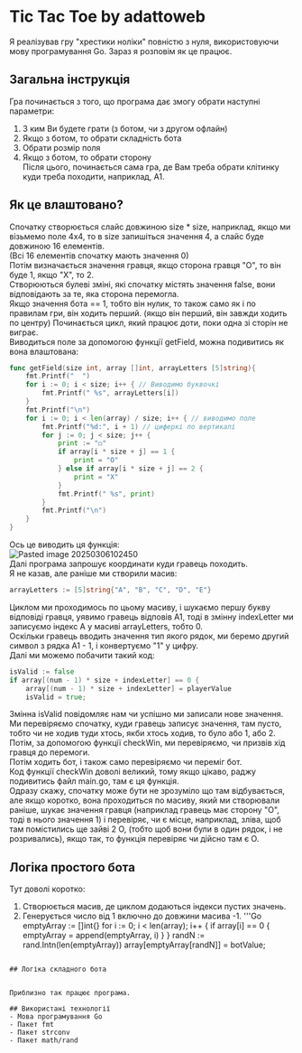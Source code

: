 # Tic Tac Toe by adattoweb
Я реалізував гру "хрестики ноліки" повністю з нуля, використовуючи мову програмування Go. Зараз я розповім як це працює.  
## Загальна інструкція
Гра починається з того, що програма дає змогу обрати наступні параметри:  
1. З ким Ви будете грати (з ботом, чи з другом офлайн)  
2. Якщо з ботом, то обрати складність бота  
3. Обрати розмір поля  
4. Якщо з ботом, то обрати сторону  
Після цього, починається сама гра, де Вам треба обрати клітинку куди треба походити, наприклад, A1.  

## Як це влаштовано?
Спочатку створюється слайс довжиною size * size, наприклад, якщо ми візьмемо поле 4x4, то в size запишіться значення 4, а слайс буде довжиною 16 елементів.  
(Всі 16 елементів спочатку мають значення 0)  
Потім визначається значення гравця, якщо сторона гравця "O", то він буде 1, якщо "X", то 2.  
Створюються булеві зміні, які спочатку містять значення false, вони відповідають за те, яка сторона перемогла.  
Якщо значення бота == 1, тобто він нулик, то також само як і по правилам гри, він ходить перший. (якщо він перший, він завжди ходить по центру)
Починається цикл, який працює доти, поки одна зі сторін не виграє.  
Виводиться поле за допомогою функції getField, можна подивитись як вона влаштована:  
```Go
func getField(size int, array []int, arrayLetters [5]string){
    fmt.Printf("  ")
    for i := 0; i < size; i++ { // Виводимо буквочкі
        fmt.Printf(" %s", arrayLetters[i])
    }
    fmt.Printf("\n")
    for i := 0; i < len(array) / size; i++ { // виводимо поле
        fmt.Printf("%d:", i + 1) // циферкі по вертикалі
        for j := 0; j < size; j++ {
            print := "◻"
            if array[i * size + j] == 1 {
                print = "O"
            } else if array[i * size + j] == 2 {
	            print = "X"
            }
            fmt.Printf(" %s", print)
        }
        fmt.Printf("\n")
    }
}
```
Ось це виводить ця функція:  
![Pasted image 20250306102450](https://github.com/user-attachments/assets/118dfc86-30ed-44f3-be61-6b602b9af009)  
Далі програма запрошує координати куди гравець походить.  
Я не казав, але раніше ми створили масив:  
```Go
arrayLetters := [5]string{"A", "B", "C", "D", "E"}
```
Циклом ми проходимось по цьому масиву, і шукаємо першу букву відповіді гравця, уявимо гравець відповів A1, тоді в змінну indexLetter ми записуємо індекс A у масиві arrayLetters, тобто 0.  
Оскільки гравець вводить значення тип якого рядок, ми беремо другий символ з рядка A1 - 1, і конвертуємо "1" у цифру.  
Далі ми можемо побачити такий код:  
```go
isValid := false
if array[(num - 1) * size + indexLetter] == 0 {
	array[(num - 1) * size + indexLetter] = playerValue
    isValid = true;
```

Змінна isValid повідомляє нам чи успішно ми записали нове значення.  
Ми перевіряємо спочатку, куди гравець записує значення, там пусто, тобто чи не ходив туди хтось, якби хтось ходив, то було або 1, або 2.  
Потім, за допомогою функції checkWin, ми перевіряємо, чи призвів хід гравця до перемоги.  
Потім ходить бот, і також само перевіряємо чи переміг бот.  
Код функції checkWin доволі великий, тому якщо цікаво, раджу подивитись файл main.go, там є ця функція.  
Одразу скажу, спочатку може бути не зрозуміло що там відбувається, але якщо коротко, вона проходиться по масиву, який ми створювали раніше, шукає значення гравця (наприклад гравець має сторону "O", тоді в нього значення 1) і перевіряє, чи є місце, наприклад, зліва, щоб там помістились ще зайві 2 O, (тобто щоб вони були в один рядок, і не розривались), якщо так, то функція перевіряє чи дійсно там є O.  

## Логіка простого бота
Тут доволі коротко:
1. Створюється масив, де циклом додаються індекси пустих значень.
2. Генерується число від 1 включно до довжини масива -1.
'''Go
emptyArray := []int{}
for i := 0; i < len(array); i++ {
	if array[i] == 0 {
		emptyArray = append(emptyArray, i)
	}
}
randN := rand.Intn(len(emptyArray))
array[emptyArray[randN]] = botValue;
```

## Логіка складного бота


Приблизно так працює програма.  

## Використані технології
- Мова програмування Go
- Пакет fmt
- Пакет strconv
- Пакет math/rand

